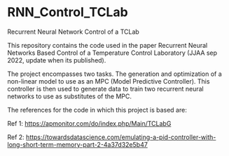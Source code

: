 # RNN_Control_TCLab
Recurrent Neural Network Control of a TCLab

This repository contains the code used in the paper Recurrent Neural Networks Based Control of a Temperature Control Laboratory (JJAA sep 2022, update when its published).

The project encompasses two tasks. The generation and optimization of a non-linear model to use as an MPC (Model Predictive Controller). This controller is then used to generate data to train two recurrent neural networks to use as substitutes of the MPC. 

The references for the code in which this project is based are:

Ref 1: https://apmonitor.com/do/index.php/Main/TCLabG

Ref 2: https://towardsdatascience.com/emulating-a-pid-controller-with-long-short-term-memory-part-2-4a37d32e5b47
